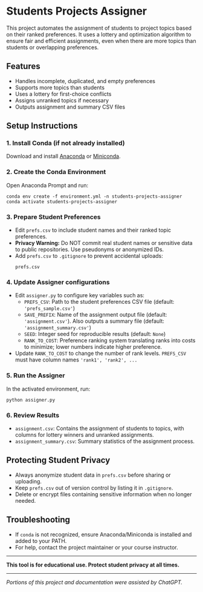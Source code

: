 # Students Projects Assigner

This project automates the assignment of students to project topics based on their ranked preferences. It uses a lottery and optimization algorithm to ensure fair and efficient assignments, even when there are more topics than students or overlapping preferences.

## Features
- Handles incomplete, duplicated, and empty preferences
- Supports more topics than students
- Uses a lottery for first-choice conflicts
- Assigns unranked topics if necessary
- Outputs assignment and summary CSV files

## Setup Instructions

### 1. Install Conda (if not already installed)
Download and install [Anaconda](https://www.anaconda.com/products/distribution) or [Miniconda](https://docs.conda.io/en/latest/miniconda.html).

### 2. Create the Conda Environment
Open Anaconda Prompt and run:
```
conda env create -f environment.yml -n students-projects-assigner
conda activate students-projects-assigner
```

### 3. Prepare Student Preferences
- Edit `prefs.csv` to include student names and their ranked topic preferences.
- **Privacy Warning:** Do NOT commit real student names or sensitive data to public repositories. Use pseudonyms or anonymized IDs.
- Add `prefs.csv` to `.gitignore` to prevent accidental uploads:
	```
	prefs.csv
	```

### 4. Update Assigner configurations
- Edit `assigner.py` to configure key variables such as:
    - `PREFS_CSV`: Path to the student preferences CSV file (default: `'prefs_sample.csv'`)
    - `SAVE_PREFIX`: Name of the assignment output file (default: `'assignment.csv'`). Also outputs a summary file (default: `'assignment_summary.csv'`)
    - `SEED`: Integer seed for reproducible results (default: `None`)
    - `RANK_TO_COST`: Preference ranking system translating ranks into costs to minimize; lower numbers indicate higher preference.
- Update `RANK_TO_COST` to change the number of rank levels. `PREFS_CSV` must have column names `'rank1', 'rank2', ...` 

### 5. Run the Assigner
In the activated environment, run:
```
python assigner.py
```

### 6. Review Results
- `assignment.csv`: Contains the assignment of students to topics, with columns for lottery winners and unranked assignments.
- `assignment_summary.csv`: Summary statistics of the assignment process.

## Protecting Student Privacy
- Always anonymize student data in `prefs.csv` before sharing or uploading.
- Keep `prefs.csv` out of version control by listing it in `.gitignore`.
- Delete or encrypt files containing sensitive information when no longer needed.

## Troubleshooting
- If `conda` is not recognized, ensure Anaconda/Miniconda is installed and added to your PATH.
- For help, contact the project maintainer or your course instructor.

---

**This tool is for educational use. Protect student privacy at all times.**

---

*Portions of this project and documentation were assisted by ChatGPT.*